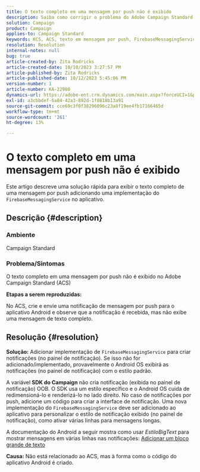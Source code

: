 ```yaml
---
title: O texto completo em uma mensagem por push não é exibido
description: Saiba como corrigir o problema do Adobe Campaign Standard para exibir o texto completo em uma mensagem por push. Adicione uma implementação de FirebaseMessagingService no aplicativo.
solution: Campaign
product: Campaign
applies-to: Campaign Standard
keywords: KCS, ACS, texto em mensagem por push, FirebaseMessagingService
resolution: Resolution
internal-notes: null
bug: true
article-created-by: Zita Rodricks
article-created-date: 10/10/2023 3:27:57 PM
article-published-by: Zita Rodricks
article-published-date: 10/12/2023 5:45:06 PM
version-number: 1
article-number: KA-22980
dynamics-url: https://adobe-ent.crm.dynamics.com/main.aspx?forceUCI=1&pagetype=entityrecord&etn=knowledgearticle&id=4c315395-8167-ee11-9ae7-6045bd006b25
exl-id: a3cbbdef-6a84-42a3-892d-1f0818b13a91
source-git-commit: cce69c3f0f38296096c23a8f19ee4fb17166465d
workflow-type: tm+mt
source-wordcount: '261'
ht-degree: 13%

---
```


# O texto completo em uma mensagem por push não é exibido


Este artigo descreve uma solução rápida para exibir o texto completo de uma mensagem por push adicionando uma implementação do `FirebaseMessagingService` no aplicativo.

## Descrição {#description}


### <b>Ambiente</b>

Campaign Standard



### <b>Problema/Sintomas</b>

O texto completo em uma mensagem por push não é exibido no Adobe Campaign Standard (ACS)



<b>Etapas a serem reproduzidas:</b>

No ACS, crie e envie uma notificação de mensagem por push para o aplicativo Android e observe que a notificação é recebida, mas não exibe uma mensagem de texto completo.


## Resolução {#resolution}

<b>Solução:</b>
Adicionar implementação de `FirebaseMessagingService` para criar notificações (no painel de notificação). Se isso não for adicionado/implementado, provavelmente o Android OS exibirá as notificações (no painel de notificação) com o estilo padrão.

A variável <b>SDK do Campaign</b> não cria notificação (exibida no painel de notificação) OOB. O SDK usa um estilo específico e o Android OS cuida de redimensioná-lo e renderizá-lo no lado direito. No caso de notificações por push, adicione um código para criar a interface de notificação. Uma nova implementação do `FirebaseMessagingService` deve ser adicionado ao aplicativo para personalizar o estilo de notificação exibido (no painel de notificação), como ativar várias linhas para mensagens longas.



A documentação do Android a seguir mostra como usar *EstiloBigText* para mostrar mensagens em várias linhas nas notificações:
[Adicionar um bloco grande de texto](https://developer.android.com/develop/ui/views/notifications/expanded#large-style)


<b>Causa:</b>
Não está relacionado ao ACS, mas à forma como o código do aplicativo Android é criado.
